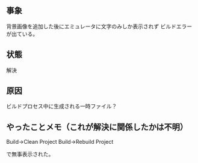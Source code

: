 ## 事象

背景画像を追加した後にエミュレータに文字のみしか表示されず
ビルドエラーが出ている。

## 状態

解決

## 原因

ビルドプロセス中に生成される一時ファイル？

## やったことメモ（これが解決に関係したかは不明）

Build→Clean Project
Build→Rebuild Project

で無事表示された。
